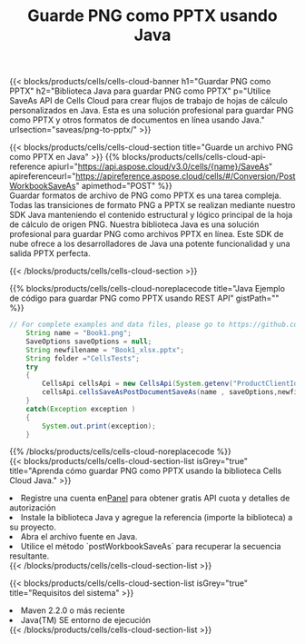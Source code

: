 ﻿---
title:  Guarde PNG como PPTX usando Java
description:  Utilizando Aspose.Cells Cloud SDK for Java para guardar el archivo de formato PNG como archivo de formato PPTX.
kwords: Excel, Save PNG as PPTX, REST, Java
howto: How to save PNG as PPTX using Aspose.Cells Cloud Java library.
---
{{< blocks/products/cells/cells-cloud-banner h1="Guardar PNG como PPTX" h2="Biblioteca Java para guardar PNG como PPTX" p="Utilice SaveAs API de Cells Cloud para crear flujos de trabajo de hojas de cálculo personalizados en Java. Esta es una solución profesional para guardar PNG como PPTX y otros formatos de documentos en línea usando Java." urlsection="saveas/png-to-pptx/" >}}

{{< blocks/products/cells/cells-cloud-section title="Guarde un archivo PNG como PPTX en Java" >}}
{{% blocks/products/cells/cells-cloud-api-reference apiurl="https://api.aspose.cloud/v3.0/cells/{name}/SaveAs" apireferenceurl="https://apireference.aspose.cloud/cells/#/Conversion/PostWorkbookSaveAs" apimethod="POST" %}}
<br/>
Guardar formatos de archivo de PNG como PPTX es una tarea compleja. Todas las transiciones de formato PNG a PPTX se realizan mediante nuestro SDK Java manteniendo el contenido estructural y lógico principal de la hoja de cálculo de origen PNG. Nuestra biblioteca Java es una solución profesional para guardar PNG como archivos PPTX en línea. Este SDK de nube ofrece a los desarrolladores de Java una potente funcionalidad y una salida PPTX perfecta.

{{< /blocks/products/cells/cells-cloud-section >}}

{{% blocks/products/cells/cells-cloud-noreplacecode title="Java Ejemplo de código para guardar PNG como PPTX usando REST API" gistPath="" %}}
  
```java
// For complete examples and data files, please go to https://github.com/aspose-cells-cloud/aspose-cells-cloud-java/
    String name = "Book1.png";
    SaveOptions saveOptions = null;
    String newfilename = "Book1_xlsx.pptx";
    String folder ="CellsTests";
    try 
    {
        CellsApi cellsApi = new CellsApi(System.getenv("ProductClientId"), System.getenv("ProductClientSecret"));
        cellsApi.cellsSaveAsPostDocumentSaveAs(name , saveOptions,newfilename,false,false,folder,null,null,null,true);                       
    }
    catch(Exception exception )
    {
        System.out.print(exception);
    }
```
  
{{% /blocks/products/cells/cells-cloud-noreplacecode %}}
<br/>
{{< blocks/products/cells/cells-cloud-section-list isGrey="true" title="Aprenda cómo guardar PNG como PPTX usando la biblioteca Cells Cloud Java." >}}
<li> Registre una cuenta en<a href="https://dashboard.aspose.cloud/">Panel</a> para obtener gratis API cuota y detalles de autorización</li>
<li>Instale la biblioteca Java y agregue la referencia (importe la biblioteca) a su proyecto.</li>
<li>Abra el archivo fuente en Java.</li>
<li>Utilice el método `postWorkbookSaveAs` para recuperar la secuencia resultante.</li>
{{< /blocks/products/cells/cells-cloud-section-list >}}

{{< blocks/products/cells/cells-cloud-section-list isGrey="true" title="Requisitos del sistema" >}}
<li>Maven 2.2.0 o más reciente</li>
<li>Java(TM) SE entorno de ejecución</li>
{{< /blocks/products/cells/cells-cloud-section-list >}}
